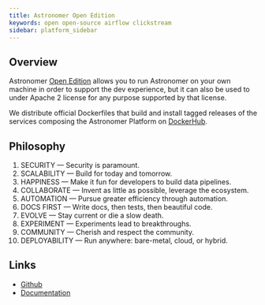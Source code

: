 ```yaml
---
title: Astronomer Open Edition
keywords: open open-source airflow clickstream
sidebar: platform_sidebar
---
```


## Overview

Astronomer [Open Edition](https://open.astronomer.io/)
allows you to run Astronomer on your own
machine in order to support the dev experience, but it can also be
used to under Apache 2 license for any purpose supported by that
license.

We distribute official Dockerfiles that build and install tagged
releases of the services composing the Astronomer Platform on
[DockerHub](https://hub.docker.com/u/astronomerinc/).

## Philosophy

1. SECURITY — Security is paramount.
2. SCALABILITY — Build for today and tomorrow.
3. HAPPINESS — Make it fun for developers to build data pipelines.
4. COLLABORATE — Invent as little as possible, leverage the ecosystem.
5. AUTOMATION — Pursue greater efficiency through automation.
6. DOCS FIRST — Write docs, then tests, then beautiful code.
7. EVOLVE — Stay current or die a slow death.
8. EXPERIMENT — Experiments lead to breakthroughs.
9. COMMUNITY — Cherish and respect the community.
10. DEPLOYABILITY — Run anywhere: bare-metal, cloud, or hybrid.

## Links

* [Github](https://github.com/astronomerio/astronomer)
* [Documentation](https://astronomerio.github.io/astronomer/)
